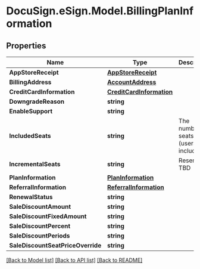 # DocuSign.eSign.Model.BillingPlanInformation
## Properties

Name | Type | Description | Notes
------------ | ------------- | ------------- | -------------
**AppStoreReceipt** | [**AppStoreReceipt**](AppStoreReceipt.md) |  | [optional] 
**BillingAddress** | [**AccountAddress**](AccountAddress.md) |  | [optional] 
**CreditCardInformation** | [**CreditCardInformation**](CreditCardInformation.md) |  | [optional] 
**DowngradeReason** | **string** |  | [optional] 
**EnableSupport** | **string** |  | [optional] 
**IncludedSeats** | **string** | The number of seats (users) included. | [optional] 
**IncrementalSeats** | **string** | Reserved: TBD | [optional] 
**PlanInformation** | [**PlanInformation**](PlanInformation.md) |  | [optional] 
**ReferralInformation** | [**ReferralInformation**](ReferralInformation.md) |  | [optional] 
**RenewalStatus** | **string** |  | [optional] 
**SaleDiscountAmount** | **string** |  | [optional] 
**SaleDiscountFixedAmount** | **string** |  | [optional] 
**SaleDiscountPercent** | **string** |  | [optional] 
**SaleDiscountPeriods** | **string** |  | [optional] 
**SaleDiscountSeatPriceOverride** | **string** |  | [optional] 

[[Back to Model list]](../README.md#documentation-for-models) [[Back to API list]](../README.md#documentation-for-api-endpoints) [[Back to README]](../README.md)


